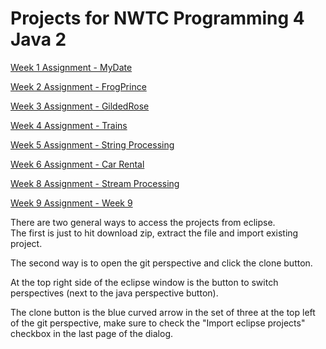 # Projects for NWTC Programming 4 Java 2

[Week 1 Assignment - MyDate](https://github.com/cwzero/MyDate)

[Week 2 Assignment - FrogPrince](https://github.com/cwzero/FrogPrince)

[Week 3 Assignment - GildedRose](https://github.com/cwzero/lab-05-JavaEclipseGildedRose)

[Week 4 Assignment - Trains](https://github.com/cwzero/ILikeTrains)

[Week 5 Assignment - String Processing](https://github.com/cwzero/StringProcessing)

[Week 6 Assignment - Car Rental](https://github.com/cwzero/CarRental)

[Week 8 Assignment - Stream Processing](https://github.com/cwzero/StreamProcessing)

[Week 9 Assignment - Week 9](https://github.com/cwzero/Week9)

There are two general ways to access the projects from eclipse.  
The first is just to hit download zip, extract the file and import existing project. 

The second way is to open the git perspective and click the clone button.  

At the top right side of the eclipse window is the button to switch perspectives (next to the java perspective button). 

The clone button is the blue curved arrow in the set of three at the top left of the git perspective, make sure to check the "Import eclipse projects" checkbox in the last page of the dialog.
